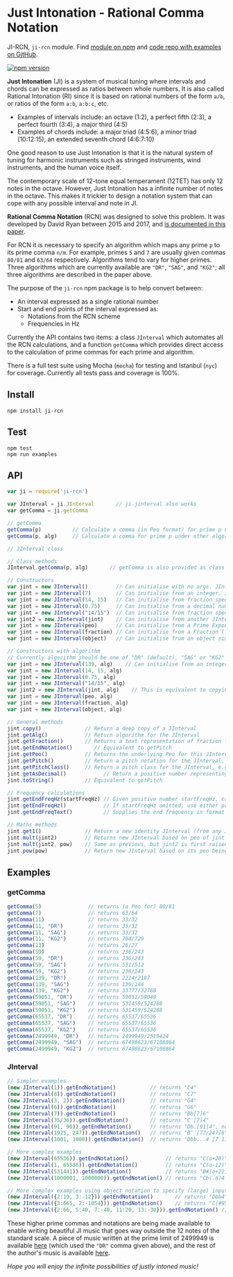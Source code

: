 # Just Intonation - Rational Comma Notation
JI-RCN, `ji-rcn` module. Find [module on npm](https://www.npmjs.com/package/ji-rcn) and [code repo with examples on GitHub](https://github.com/davidryan59/ji-rcn).

[![npm version](https://badge.fury.io/js/ji-rcn.png)](https://badge.fury.io/js/ji-rcn)

**Just Intonation** (JI) is a system of musical tuning where intervals and chords can be expressed as ratios between whole numbers. It is also called Rational Intonation (RI) since it is based on rational numbers of the form `a/b`, or ratios of the form `a:b`, `a:b:c`, etc.
- Examples of intervals include: an octave (1:2), a perfect fifth (2:3), a perfect fourth (3:4), a major third (4:5)
- Examples of chords include: a major triad (4:5:6), a minor triad (10:12:15), an extended seventh chord (4:6:7:10)

One good reason to use Just Intonation is that it is the natural system of tuning for harmonic instruments such as stringed instruments, wind instruments, and the human voice itself.

The contemporary scale of 12-tone equal temperament (12TET) has only 12 notes in the octave. However, Just Intonation has a infinite number of notes in the octave. This makes it trickier to design a notation system that can cope with any possible interval and note in JI.

**Rational Comma Notation** (RCN) was designed to solve this problem. It was developed by David Ryan between 2015 and 2017, and [is documented in this paper](https://arxiv.org/abs/1612.01860).

For RCN it is necessary to specify an algorithm which maps any prime `p` to its prime comma `n/m`. For example, primes `5` and `7` are usually given commas `80/81` and `63/64` respectively. Algorithms tend to vary for higher primes. Three algorithms which are currently available are `"DR"`, `"SAG"`, and `"KG2"`; all three algorithms are described in the paper above.

The purpose of the `ji-rcn` npm package is to help convert between:
- An interval expressed as a single rational number
- Start and end points of the interval expressed as:
  - Notations from the RCN scheme
  - Frequencies in Hz

Currently the API contains two items: a class `JInterval` which automates all the RCN calculations, and a function `getComma` which provides direct access to the calculation of prime commas for each prime and algorithm.

There is a full test suite using Mocha (`mocha`) for testing and Istanbul (`nyc`) for coverage. Currently all tests pass and coverage is 100%.


## Install
`npm install ji-rcn`  

## Test
`npm test`  
`npm run examples`  

## API
``` js
var ji = require('ji-rcn')

var JInterval = ji.JInterval       // ji.jinterval also works
var getComma = ji.getComma

// getComma
getComma(p)          // Calculate a comma (in Peo format) for prime p under default ("DR") algorithm
getComma(p, alg)     // Calculate a comma for prime p under other algorithm, e.g. "SAG", "KG2"

// JInterval class

// Class methods
JInterval.getComma(p, alg)       // getComma is also provided as class method for JInterval

// Constructors
var jint = new JInterval()         // Can initialise with no args. JInterval for 1/1
var jint = new JInterval(7)        // Can initialise from an integer. JInterval for 7/1
var jint = new JInterval(14, 15)   // Can initialise from fraction specified as integers. JInterval for 14/15
var jint = new JInterval(0.75)     // Can initialise from a decimal number (this example is JInterval for 3/4)
var jint = new JInterval("14/15")  // Can initialise from fraction specified as text
var jint2 = new JInterval(jint)    // Can initialise from another JInterval (equivalent to copying the JInterval)
var jint = new JInterval(peo)      // Can initialise from a Prime Exponent Object (Peo instance)
var jint = new JInterval(fraction) // Can initialise from a Fraction (fraction.js package)
var jint = new JInterval(object)   // Can initialise from an object similar to {2:3, 7:-1} for 8/7

// Constructors with algorithm
// Currently algorithm should be one of "DR" (default), "SAG" or "KG2"
var jint = new JInterval(139, alg)    // Can initialise from an integer using specified algorithm alg
var jint = new JInterval(14, 15, alg)
var jint = new JInterval(0.75, alg)
var jint = new JInterval("14/15", alg)
var jint2 = new JInterval(jint, alg)    // This is equivalent to copying the JInterval, but switching the algorithm
var jint = new JInterval(peo, alg)
var jint = new JInterval(fraction, alg)
var jint = new JInterval(object, alg)

// General methods
jint.copy()              // Return a deep copy of a JInterval
jint.getAlg()            // Return algorithm for the JInterval
jint.getFraction()       // Returns a text representation of fraction for this JInterval
jint.getEndNotation()       // Equivalent to getPitch
jint.getPeo()            // Returns the underlying Peo for this JInterval
jint.getPitch()          // Return a pitch notation for the JInterval, e.g. "E'4" for new JInterval(5/4)
jint.getPitchClass()     // Return a pitch class for the JInterval, e.g. "E'" for new JInterval(5/4). Octave information is discarded.
jint.getAsDecimal()            // Return a positive number representing relative frequency of JInterval
jint.toString()          // Equivalent to getPitch

// Frequency calculations
jint.getEndFreqHz(startFreqHz) // Given positive number startFreqHz, calculate the end frequency of this interval
jint.getEndFreqHz()            // If startFreqHz omitted, use either previously supplied value or global default (256 Hz)
jint.getEndFreqText()          // Supplies the end frequency in format like "300 Hz" (integer) or "123.45 Hz" (decimal)

// Maths methods
jint.get1()              // Return a new identity JInterval (from any JInterval)
jint.mult(jint2)         // Returns new JInterval based on peo of jint multiplied by peo of jint2
jint.mult(jint2, pow)    // Same as previous, but jint2 is first raised to power 'pow'
jint.pow(pow)            // Return new JInterval based on its peo being raised to power 'pow'
```

## Examples

### getComma
``` js
getComma(5)               // returns (a Peo for) 80/81
getComma(7)               // returns 63/64
getComma(11)              // returns 33/32
getComma(11, "DR")        // returns 33/32
getComma(11, "SAG")       // returns 33/32
getComma(11, "KG2")       // returns 704/729
getComma(13)              // returns 26/27
getComma(59)              // returns 236/243
getComma(59, "DR")        // returns 236/243
getComma(59, "SAG")       // returns 531/512
getComma(59, "KG2")       // returns 236/243
getComma(139, "DR")       // returns 2224/2187
getComma(139, "SAG")      // returns 139/144
getComma(139, "KG2")      // returns 33777/32768
getComma(59051, "DR")     // returns 59051/59049
getComma(59051, "SAG")    // returns 531459/524288
getComma(59051, "KG2")    // returns 531459/524288
getComma(65537, "DR")     // returns 65537/65536
getComma(65537, "SAG")    // returns 65537/65536
getComma(65537, "KG2")    // returns 65537/65536
getComma(2499949, "DR")   // returns 2499949/2519424
getComma(2499949, "SAG")  // returns 67498623/67108864
getComma(2499949, "KG2")  // returns 67498623/67108864
```

### JInterval
``` js
// Simpler examples
(new JInterval(1)).getEndNotation()           // returns "C4"
(new JInterval(8)).getEndNotation()           // returns "C7"
(new JInterval(3, 2)).getEndNotation()        // returns "G4"
(new JInterval(6)).getEndNotation()           // returns "G6"
(new JInterval(7)).getEndNotation()           // returns "Bb[7]6"
(new JInterval(35/36)).getEndNotation()       // returns "C'[7]4"
(new JInterval(91, 90)).getEndNotation()      // returns "Db.[91]4", now 91 = 7*13 and commas with num & denom under 4 digits stay in this simple form
(new JInterval(1925, 247)).getEndNotation()   // returns "B''[77/247]6"
(new JInterval(1001, 1000)).getEndNotation()  // returns "Dbb...4 [7 11 13]" - more complex commas get moved to the end of the notation

// More complex examples
(new JInterval(65536)).getEndNotation()            // returns "C(o+20)" which is 16 octaves above "C4"
(new JInterval(1, 65536)).getEndNotation()         // returns "C(o-12)" which is 16 octaves below "C4"
(new JInterval(531441)).getEndNotation()           // returns "B#(o+22)" which is 12 perfect fifths and 12 octaves above "C4" (531441 = 3^12)
(new JInterval(1000001, 1000000)).getEndNotation() // returns "Cb(.6)4 [101 9901]" where 5-commas are gathered; (.6) is equivalent to ......

// More complex examples using object notation to specify (large) input integers
(new JInterval({2:19, 3:-12})).getEndNotation()       // returns "Dbb4" which is notation for a small comma
(new JInterval({3:665, 2:-1054})).getEndNotation()    // returns "C(#95)(o-5)" which is fact a tiny comma of around 0.076 cents. This has 95 sharps!
(new JInterval({2:66, 5:40, 7:-40, 11:20, 13:-30})).getEndNotation() // returns "E(#18)('40)4 [11^20 / 7^40 13^30]" which is in octave 4
```

These higher prime commas and notations are being made available to enable writing beautiful JI music that goes way outside the 12 notes of the standard scale. A piece of music written at the prime limit of 2499949 is available [here](https://soundcloud.com/davidryan59/ryan-example-primenumberedblues) (which used the `"DR"` comma given above), and the rest of the author's music is available [here](https://soundcloud.com/davidryan59/tracks).

*Hope you will enjoy the infinite possibilities of justly intoned music!*
